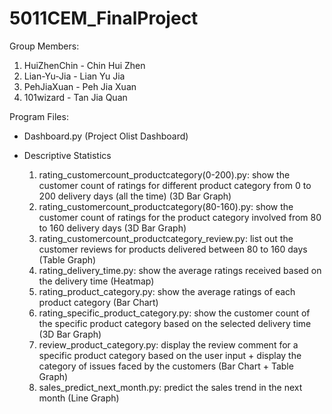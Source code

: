 # 5011CEM_FinalProject

Group Members:
1. HuiZhenChin - Chin Hui Zhen
2. Lian-Yu-Jia - Lian Yu Jia
3. PehJiaXuan - Peh Jia Xuan
4. 101wizard - Tan Jia Quan

Program Files:
- Dashboard.py (Project Olist Dashboard)
- Descriptive Statistics
  
  1. rating_customercount_productcategory(0-200).py: show the customer count of ratings for different product category from 0 to 200 delivery days (all the time) (3D Bar Graph)
  2. rating_customercount_productcategory(80-160).py: show the customer count of ratings for the product category involved from 80 to 160 delivery days (3D Bar Graph)
  3. rating_customercount_productcategory_review.py: list out the customer reviews for products delivered between 80 to 160 days (Table Graph)
  4. rating_delivery_time.py: show the average ratings received based on the delivery time (Heatmap)
  5. rating_product_category.py: show the average ratings of each product category (Bar Chart)
  6. rating_specific_product_category.py: show the customer count of the specific product category based on the selected delivery time (3D Bar Graph)
  7. review_product_category.py: display the review comment for a specific product category based on the user input + display the category of issues faced by the customers (Bar Chart + Table Graph)
  8. sales_predict_next_month.py: predict the sales trend in the next month (Line Graph)
